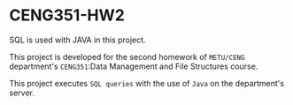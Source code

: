 # CENG351-HW2
SQL is used with JAVA in this project.

This project is developed for the second homework of `METU/CENG` department's `CENG351`:Data Management and File Structures course.

This project executes `SQL queries` with the use of `Java` on the department's server.

